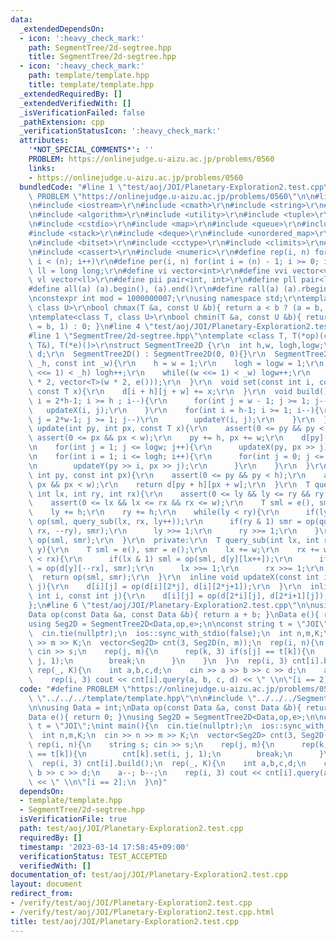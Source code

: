 ```yaml
---
data:
  _extendedDependsOn:
  - icon: ':heavy_check_mark:'
    path: SegmentTree/2d-segtree.hpp
    title: SegmentTree/2d-segtree.hpp
  - icon: ':heavy_check_mark:'
    path: template/template.hpp
    title: template/template.hpp
  _extendedRequiredBy: []
  _extendedVerifiedWith: []
  _isVerificationFailed: false
  _pathExtension: cpp
  _verificationStatusIcon: ':heavy_check_mark:'
  attributes:
    '*NOT_SPECIAL_COMMENTS*': ''
    PROBLEM: https://onlinejudge.u-aizu.ac.jp/problems/0560
    links:
    - https://onlinejudge.u-aizu.ac.jp/problems/0560
  bundledCode: "#line 1 \"test/aoj/JOI/Planetary-Exploration2.test.cpp\"\n#define\
    \ PROBLEM \"https://onlinejudge.u-aizu.ac.jp/problems/0560\"\n\n#line 1 \"template/template.hpp\"\
    \n#include <iostream>\r\n#include <cmath>\r\n#include <string>\r\n#include <vector>\r\
    \n#include <algorithm>\r\n#include <utility>\r\n#include <tuple>\r\n#include <cstdint>\r\
    \n#include <cstdio>\r\n#include <map>\r\n#include <queue>\r\n#include <set>\r\n\
    #include <stack>\r\n#include <deque>\r\n#include <unordered_map>\r\n#include <unordered_set>\r\
    \n#include <bitset>\r\n#include <cctype>\r\n#include <climits>\r\n#include <functional>\r\
    \n#include <cassert>\r\n#include <numeric>\r\n#define rep(i, n) for(int i = 0;\
    \ i < (n); i++)\r\n#define per(i, n) for(int i = (n) - 1; i >= 0; i--)\r\nusing\
    \ ll = long long;\r\n#define vi vector<int>\r\n#define vvi vector<vi>\r\n#define\
    \ vl vector<ll>\r\n#define pii pair<int, int>\r\n#define pll pair<ll, ll>\r\n\
    #define all(a) (a).begin(), (a).end()\r\n#define rall(a) (a).rbegin(), (a).rend()\r\
    \nconstexpr int mod = 1000000007;\r\nusing namespace std;\r\ntemplate<class T,\
    \ class U>\r\nbool chmax(T &a, const U &b){ return a < b ? (a = b, 1) : 0; }\r\
    \ntemplate<class T, class U>\r\nbool chmin(T &a, const U &b){ return a > b ? (a\
    \ = b, 1) : 0; }\n#line 4 \"test/aoj/JOI/Planetary-Exploration2.test.cpp\"\n\n\
    #line 1 \"SegmentTree/2d-segtree.hpp\"\ntemplate <class T, T(*op)(const T&,const\
    \ T&), T(*e)()>\r\nstruct SegmentTree2D {\r\n  int h,w, logh,logw;\r\n  vector<vector<T>>\
    \ d;\r\n  SegmentTree2D() : SegmentTree2D(0, 0){}\r\n  SegmentTree2D(const int\
    \ _h, const int _w){\r\n    h = w = 1;\r\n    logh = logw = 1;\r\n    while((h\
    \ <<= 1) < _h) logh++;\r\n    while((w <<= 1) < _w) logw++;\r\n    d.assign(h\
    \ * 2, vector<T>(w * 2, e()));\r\n  }\r\n  void set(const int i, const int j,\
    \ const T x){\r\n    d[i + h][j + w] += x;\r\n  }\r\n  void build(){\r\n    for(int\
    \ i = 2*h-1; i >= h ; i--){\r\n      for(int j = w - 1; j >= 1; j--)\r\n     \
    \   updateX(i, j);\r\n    }\r\n    for(int i = h-1; i >= 1; i--){\r\n      for(int\
    \ j = 2*w-1; j >= 1; j--)\r\n        updateY(i, j);\r\n    }\r\n  }\r\n  void\
    \ update(int py, int px, const T x){\r\n    assert(0 <= py && py < h);\r\n   \
    \ assert(0 <= px && px < w);\r\n    py += h, px += w;\r\n    d[py][px] += x;\r\
    \n    for(int j = 1; j <= logw; j++){\r\n      updateX(py, px >> j);\r\n    }\r\
    \n    for(int i = 1; i <= logh; i++){\r\n      for(int j = 0; j <= logw; j++){\r\
    \n        updateY(py >> i, px >> j);\r\n      }\r\n    }\r\n  }\r\n  T get(const\
    \ int py, const int px){\r\n    assert(0 <= py && py < h);\r\n    assert(0 <=\
    \ px && px < w);\r\n    return d[py + h][px + w];\r\n  }\r\n  T query(int ly,\
    \ int lx, int ry, int rx){\r\n    assert(0 <= ly && ly <= ry && ry <= h);\r\n\
    \    assert(0 <= lx && lx <= rx && rx <= w);\r\n    T sml = e(), smr = e();\r\n\
    \    ly += h;\r\n    ry += h;\r\n    while(ly < ry){\r\n      if(ly & 1) sml =\
    \ op(sml, query_sub(lx, rx, ly++));\r\n      if(ry & 1) smr = op(query_sub(lx,\
    \ rx, --ry), smr);\r\n      ly >>= 1;\r\n      ry >>= 1;\r\n    }\r\n    return\
    \ op(sml, smr);\r\n  }\r\n  private:\r\n  T query_sub(int lx, int rx, const int\
    \ y){\r\n    T sml = e(), smr = e();\r\n    lx += w;\r\n    rx += w;\r\n    while(lx\
    \ < rx){\r\n      if(lx & 1) sml = op(sml, d[y][lx++]);\r\n      if(rx & 1) smr\
    \ = op(d[y][--rx], smr);\r\n      lx >>= 1;\r\n      rx >>= 1;\r\n    }\r\n  \
    \  return op(sml, smr);\r\n  }\r\n  inline void updateX(const int i, const int\
    \ j){\r\n    d[i][j] = op(d[i][2*j], d[i][2*j+1]);\r\n  }\r\n  inline void updateY(const\
    \ int i, const int j){\r\n    d[i][j] = op(d[2*i][j], d[2*i+1][j]);\r\n  }\r\n\
    };\n#line 6 \"test/aoj/JOI/Planetary-Exploration2.test.cpp\"\n\nusing Data = int;\n\
    Data op(const Data &a, const Data &b){ return a + b; }\nData e(){ return 0; }\n\
    using Seg2D = SegmentTree2D<Data,op,e>;\n\nconst string t = \"JOI\";\nint main(){\n\
    \  cin.tie(nullptr);\n  ios::sync_with_stdio(false);\n  int n,m,K;\n  cin >> n\
    \ >> m >> K;\n  vector<Seg2D> cnt(3, Seg2D(n, m));\n  rep(i, n){\n    string s;\
    \ cin >> s;\n    rep(j, m){\n      rep(k, 3) if(s[j] == t[k]){\n        cnt[k].set(i,\
    \ j, 1);\n        break;\n      }\n    }\n  }\n  rep(i, 3) cnt[i].build();\n \
    \ rep(_, K){\n    int a,b,c,d;\n    cin >> a >> b >> c >> d;\n    a--; b--;\n\
    \    rep(i, 3) cout << cnt[i].query(a, b, c, d) << \" \\n\"[i == 2];\n  }\n}\n"
  code: "#define PROBLEM \"https://onlinejudge.u-aizu.ac.jp/problems/0560\"\n\n#include\
    \ \"../../../template/template.hpp\"\n\n#include \"../../../SegmentTree/2d-segtree.hpp\"\
    \n\nusing Data = int;\nData op(const Data &a, const Data &b){ return a + b; }\n\
    Data e(){ return 0; }\nusing Seg2D = SegmentTree2D<Data,op,e>;\n\nconst string\
    \ t = \"JOI\";\nint main(){\n  cin.tie(nullptr);\n  ios::sync_with_stdio(false);\n\
    \  int n,m,K;\n  cin >> n >> m >> K;\n  vector<Seg2D> cnt(3, Seg2D(n, m));\n \
    \ rep(i, n){\n    string s; cin >> s;\n    rep(j, m){\n      rep(k, 3) if(s[j]\
    \ == t[k]){\n        cnt[k].set(i, j, 1);\n        break;\n      }\n    }\n  }\n\
    \  rep(i, 3) cnt[i].build();\n  rep(_, K){\n    int a,b,c,d;\n    cin >> a >>\
    \ b >> c >> d;\n    a--; b--;\n    rep(i, 3) cout << cnt[i].query(a, b, c, d)\
    \ << \" \\n\"[i == 2];\n  }\n}"
  dependsOn:
  - template/template.hpp
  - SegmentTree/2d-segtree.hpp
  isVerificationFile: true
  path: test/aoj/JOI/Planetary-Exploration2.test.cpp
  requiredBy: []
  timestamp: '2023-03-14 17:58:45+09:00'
  verificationStatus: TEST_ACCEPTED
  verifiedWith: []
documentation_of: test/aoj/JOI/Planetary-Exploration2.test.cpp
layout: document
redirect_from:
- /verify/test/aoj/JOI/Planetary-Exploration2.test.cpp
- /verify/test/aoj/JOI/Planetary-Exploration2.test.cpp.html
title: test/aoj/JOI/Planetary-Exploration2.test.cpp
---
```

